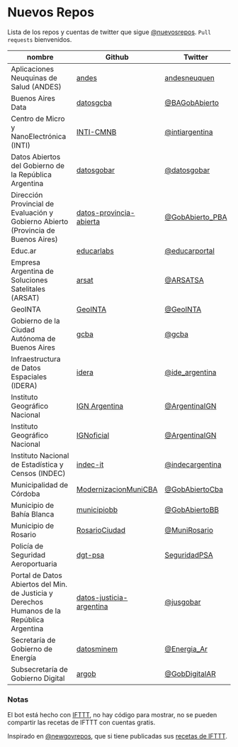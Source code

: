 # Nuevos Repos

Lista de los repos y cuentas de twitter que sigue [@nuevosrepos](https://twitter.com/nuevosrepos).
`Pull requests` bienvenidos.


|nombre|Github|Twitter|
|------|------|-------|
|Aplicaciones Neuquinas de Salud (ANDES)|[andes](https://github.com/andes)|[andesneuquen](https://twitter.com/andesneuquen)|
|Buenos Aires Data|[datosgcba](https://github.com/datosgcba)|[@BAGobAbierto](https://twitter.com/BAGobAbierto)|
|Centro de Micro y NanoElectrónica (INTI)|[INTI-CMNB](https://github.com/INTI-CMNB)|[@intiargentina](https://twitter.com/intiargentina)|
|Datos Abiertos del Gobierno de la República Argentina|[datosgobar](https://github.com/datosgobar)|[@datosgobar](https://twitter.com/datosgobar)|
|Dirección Provincial de Evaluación y Gobierno Abierto (Provincia de Buenos Aires)|[datos-provincia-abierta](https://github.com/datos-provincia-abierta)|[@GobAbierto_PBA](https://twitter.com/GobAbierto_PBA)|
|Educ.ar|[educarlabs](https://github.com/educarlabs)|[@educarportal](https://twitter.com/educarportal)|
|Empresa Argentina de Soluciones Satelitales (ARSAT)|[arsat](https://github.com/arsat)|[@ARSATSA](https://twitter.com/ARSATSA)|
|GeoINTA|[GeoINTA](https://github.com/GeoINTA)|[@GeoINTA](https://twitter.com/GeoINTA)|
|Gobierno de la Ciudad Autónoma de Buenos Aires|[gcba](https://github.com/gcba)|[@gcba](https://twitter.com/gcba)|
|Infraestructura de Datos Espaciales (IDERA)|[idera](https://github.com/idera)|[@ide_argentina](https://twitter.com/ide_argentina)|
|Instituto Geográfico Nacional|[IGN Argentina](https://github.com/ign-argentina)|[@ArgentinaIGN](https://twitter.com/ArgentinaIGN)|
|Instituto Geográfico Nacional|[IGNoficial](https://github.com/IGNoficial)|[@ArgentinaIGN](https://twitter.com/ArgentinaIGN)|
|Instituto Nacional de Estadística y Censos (INDEC)|[indec-it](https://github.com/indec-it)|[@indecargentina](https://twitter.com/indecargentina)|
|Municipalidad de Córdoba|[ModernizacionMuniCBA](https://github.com/ModernizacionMuniCBA)|[@GobAbiertoCba](https://twitter.com/GobAbiertoCba)|
|Municipio de Bahía Blanca|[municipiobb](https://github.com/municipiobb)|[@GobAbiertoBB](https://twitter.com/GobAbiertoBB)|
|Municipio de Rosario|[RosarioCiudad](https://github.com/RosarioCiudad)|[@MuniRosario](https://twitter.com/MuniRosario)|
|Policía de Seguridad Aeroportuaria|[dgt-psa](https://github.com/dgt-psa)|[SeguridadPSA](https://twitter.com/SeguridadPSA)|
|Portal de Datos Abiertos del Min. de Justicia y Derechos Humanos de la República Argentina|[datos-justicia-argentina](https://github.com/datos-justicia-argentina)|[@jusgobar](https://twitter.com/jusgobar)|
|Secretaría de Gobierno de Energía|[datosminem](https://github.com/minem)|[@Energia_Ar](https://twitter.com/Energia_Ar)|
|Subsecretaría de Gobierno Digital|[argob](https://github.com/argob)|[@GobDigitalAR](https://twitter.com/GobDigitalAR)|

### Notas

El bot está hecho con [IFTTT](https://ifttt.com), no hay código para mostrar, no se pueden compartir las recetas de IFTTT con cuentas gratis.

Inspirado en [@newgovrepos](https://twitter.com/newgovrepos), que si tiene publicadas sus [recetas de IFTTT](https://ifttt.com/p/newgovrepos/shared).
